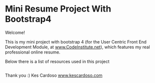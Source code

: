 # Mini Resume Project With Bootstrap4

Welcome!

This is my mini project with bootstrap 4
(for the User Centric Front End Development Module, at www.CodeInstitute.net),
which features my real professional online resume.

Below there is a list of resources used in this project

##


##


Thank you :)
Kes Cardoso
www.kescardoso.com
